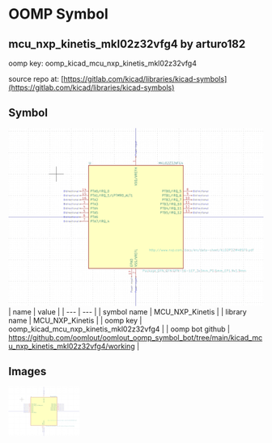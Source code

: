 # OOMP Symbol  
## mcu_nxp_kinetis_mkl02z32vfg4  by arturo182  
  
oomp key: oomp_kicad_mcu_nxp_kinetis_mkl02z32vfg4  
  
source repo at: [https://gitlab.com/kicad/libraries/kicad-symbols](https://gitlab.com/kicad/libraries/kicad-symbols)  
## Symbol  
  
[![working.png](working_600.png)](working.png)  
| name | value | 
| --- | --- | 
| symbol name | MCU_NXP_Kinetis | 
| library name | MCU_NXP_Kinetis | 
| oomp key | oomp_kicad_mcu_nxp_kinetis_mkl02z32vfg4 | 
| oomp bot github | https://github.com/oomlout/oomlout_oomp_symbol_bot/tree/main/kicad_mcu_nxp_kinetis_mkl02z32vfg4/working | 
## Images  
  
[![working.png](working_140.png)](working.png)  
